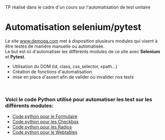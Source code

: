 TP réalisé dans le cadre d'un cours sur l'automatisation de test unitaire
# Automatisation selenium/pytest

Le site www.demoqa.com met à disposition plusieurs modules qui visent à être testés de manière manuelle ou automatisée.<br/>
Le but est ici d'automatiser les différents modules de ce site avec **Selenium** et **Pytest**. 

  - Utilisation du DOM (id, class, css_selector, xpath...)
  - Création de fonctions d'automatisation
  - mise en place d'assert afin de valider ou invalider nos tests
<br/>

### Voici le code Python utilisé pour automatiser les test sur les différents modules:
  - [Code python pour le Formulaire](code/test_textbox.py)
  - [Code python pour les Checkbox](code/test_checkbox.py)
  - [Code python pour les Radios](code/test_yesradio.py)
  - [Code python pour le Webtables](code/test_webtables.py) 
<br/>



